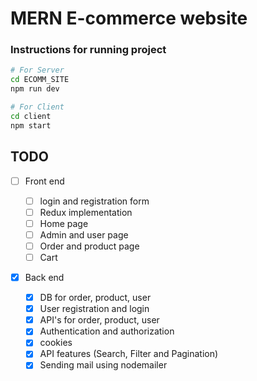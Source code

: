 # MERN E-commerce website

### Instructions for running project

```bash
# For Server
cd ECOMM_SITE
npm run dev

# For Client
cd client
npm start
```

## TODO

-   [ ] Front end

    -   [ ] login and registration form
    -   [ ] Redux implementation
    -   [ ] Home page
    -   [ ] Admin and user page
    -   [ ] Order and product page
    -   [ ] Cart

-   [x] Back end
    -   [x] DB for order, product, user
    -   [x] User registration and login
    -   [x] API's for order, product, user
    -   [x] Authentication and authorization
    -   [x] cookies
    -   [x] API features (Search, Filter and Pagination)
    -   [x] Sending mail using nodemailer
